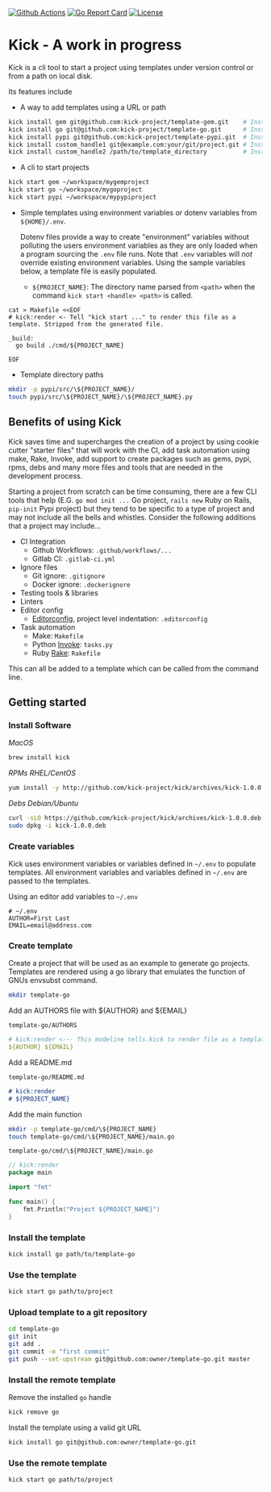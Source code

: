 [![Github Actions](https://github.com/kick-project/kick/workflows/Go/badge.svg?branch=master)](https://github.com/kick-project/kick/actions) [![Go Report Card](https://goreportcard.com/badge/kick-project/kick)](https://goreportcard.com/report/kick-project/kick)  [![License](https://img.shields.io/badge/License-Apache%202.0-blue.svg)](https://github.com/kick-project/kick/blob/master/LICENSE)

# Kick - A work in progress

Kick is a cli tool to start a project using templates under version control
or from a path on local disk.

Its features include

* A way to add templates using a URL or path

```bash
kick install gem git@github.com:kick-project/template-gem.git    # Install a gem template
kick install go git@github.com:kick-project/template-go.git      # Install a go template
kick install pypi git@github.com:kick-project/template-pypi.git  # Install a pypi template
kick install custom_handle1 git@example.com:your/git/project.git # Install a custom template for git
kick install custom_handle2 /path/to/template_directory          # Install a custom template from disk
```

* A cli to start projects 

```bash
kick start gem ~/workspace/mygemproject
kick start go ~/workspace/mygoproject
kick start pypi ~/workspace/mypypiproject
```

* Simple templates using environment variables or dotenv variables from
  `${HOME}/.env`.
  
  Dotenv files provide a way to create "environment" variables without polluting the users environment variables as they are only loaded when a program sourcing the `.env` file runs. Note that `.env` variables will _not_ override existing environment variables.
  Using the sample variables below, a template file is easily populated.
  - `${PROJECT_NAME}`: The directory name parsed from `<path>` when the command `kick start <handle> <path>` is called. 

```text
cat > Makefile <<EOF
# kick:render <- Tell "kick start ..." to render this file as a template. Stripped from the generated file.

_build:
  go build ./cmd/${PROJECT_NAME}

EOF
```

* Template directory paths

```bash
mkdir -p pypi/src/\${PROJECT_NAME}/
touch pypi/src/\${PROJECT_NAME}/\${PROJECT_NAME}.py
```

## Benefits of using Kick

Kick saves time and supercharges the creation of a project by using cookie
cutter "starter files" that will work with the CI, add task automation using
make, Rake, Invoke, add support to create packages such as gems, pypi, rpms,
debs and many more files and tools that are needed in the development
process.

Starting a project from scratch can be time consuming, there are a few CLI
tools that help (E.G. `go mod init ...` Go project, `rails new` Ruby on
Rails, `pip-init` Pypi project) but they tend to be specific to a type of
project and may not include all the bells and whistles. Consider the
following additions that a project may include...

* CI Integration
  - Github Workflows: `.github/workflows/...`
  - Gitlab CI: `.gitlab-ci.yml` 
* Ignore files
  - Git ignore: `.gitignore`
  - Docker ignore: `.dockerignore`
* Testing tools & libraries
* Linters
* Editor config
  - [Editorconfig](https://editorconfig.org/), project level indentation: `.editorconfig`
* Task automation
  - Make: `Makefile`
  - Python [Invoke](http://www.pyinvoke.org/): `tasks.py`
  - Ruby [Rake](https://github.com/ruby/rake): `Rakefile`

This can all be added to a template which can be called from the command line.

## Getting started

### Install Software

*MacOS*
```bash
brew install kick 
```

*RPMs RHEL/CentOS*
```bash
yum install -y http://github.com/kick-project/kick/archives/kick-1.0.0.rpm
```

*Debs Debian/Ubuntu*
```bash
curl -sLO https://github.com/kick-project/kick/archives/kick-1.0.0.deb
sudo dpkg -i kick-1.0.0.deb
```

### Create variables

Kick uses environment variables or variables defined in `~/.env` to populate
templates. All environment variables and variables defined in `~/.env` are
passed to the templates.

Using an editor add variables to `~/.env`

```dotenv
# ~/.env
AUTHOR=First Last
EMAIL=email@address.com
```

### Create template 

Create a project that will be used as an example to generate go projects.
Templates are rendered using a go library that emulates the function of GNUs
envsubst command.

```bash
mkdir template-go
```

Add an AUTHORS file with ${AUTHOR} and ${EMAIL}

`template-go/AUTHORS`
```yaml
# kick:render <--- This modeline tells.kick to render file as a template. Line is stripped out from output file.
${AUTHOR} ${EMAIL}
```

Add a README.md

`template-go/README.md`
```markdown
# kick:render
# ${PROJECT_NAME}
```

Add the main function

```bash
mkdir -p template-go/cmd/\${PROJECT_NAME}
touch template-go/cmd/\${PROJECT_NAME}/main.go 
```

`template-go/cmd/\${PROJECT_NAME}/main.go`
```go
// kick:render
package main

import "fmt"

func main() {
    fmt.Println("Project ${PROJECT_NAME}")
}
```

### Install the template

```bash
kick install go path/to/template-go
```

### Use the template

```bash
kick start go path/to/project
```

### Upload template to a git repository

```bash
cd template-go
git init
git add .
git commit -m "first commit"
git push --set-upstream git@github.com:owner/template-go.git master
```

### Install the remote template

Remove the installed `go` handle

```bash
kick remove go
```

Install the template using a valid git URL

```bash
kick install go git@github.com:owner/template-go.git
```

### Use the remote template

```bash
kick start go path/to/project
```
